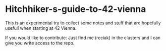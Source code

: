 # Hitchhiker-s-guide-to-42-vienna

This is an experimental try to collect some notes and stuff that are hopefully usefull when starting at 42 Vienna.

If you would like to contribute: Just find me (reciak) in the clusters 
and I can give you write access to the repo.
